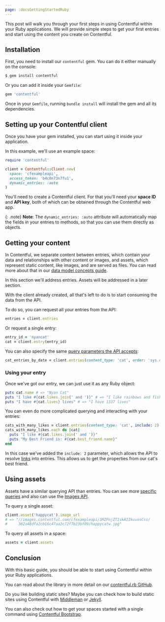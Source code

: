 ```yaml
---
page: :docsGettingStartedRuby
---
```


This post will walk you through your first steps in using Contentful within your Ruby applications.
We will provide simple steps to get your first entries and start using the content you create on Contentful.

## Installation

First, you need to install our `contentful` gem. You can do it either manually on the console:

~~~ bash
$ gem install contentful
~~~

Or you can add it inside your `Gemfile`:

~~~ ruby
gem 'contentful'
~~~

Once in your `Gemfile`, running `bundle install` will install the gem and all its dependencies.

## Setting up your Contentful client

Once you have your gem installed, you can start using it inside your application.

In this example, we'll use an example space:

~~~ ruby
require 'contentful'

client = Contentful::Client.new(
  space: 'cfexampleapi',
  access_token: 'b4c0n73n7fu1',
  dynamic_entries: :auto
)
~~~

You'll need to create a Contentful client. For that you'll need your **space ID** and **API key**,
both of which can be obtained through the Contentful web app.

{: .note}
**Note**: The `dynamic_entries: :auto` attribute will automatically map the fields in your entries to methods, so that you can use them directly as objects.

## Getting your content

In Contentful, we separate content between entries, which contain your data and relationships with other
content or images, and assets, which represent static content, like images, and are served as files. You can read more
about that in our [data model concepts guide][6].

In this section we'll address entries. Assets will be addressed in a later section.

With the client already created, all that's left to do is to start consuming the data from the API.

To do so, you can request all your entries from the API:

~~~ ruby
entries = client.entries
~~~

Or request a single entry:

~~~ ruby
entry_id = 'nyancat'
cat = client.entry(entry_id)
~~~

You can also specify the same [query parameters the API accepts][5]:

~~~ ruby
cat_entries_by_date = client.entries(content_type: 'cat', order: 'sys.createdAt')
~~~

### Using your entry

Once we've got our entry, we can just use it as any Ruby object:

~~~ ruby
puts cat.name # => "Nyan Cat"
puts "I like #{cat.likes.join(' and ')}" # => "I like rainbows and fish"
puts "I have #{cat.lives} lives" # => "I have 1337 lives"
~~~

You can even do more complicated querying and interacting with your entries:

~~~ ruby
cats_with_many_likes = client.entries(content_type: 'cat', include: 2).select { |cat| cat.likes.size > 1 }
cats_with_many_likes.each do |cat|
  puts "I like #{cat.likes.join(' and ')}"
  puts "My Best Friend is: #{cat.best_friend.name}"
end
~~~

In this case we've added the `include: 2` parameter, which allows the API to resolve [links][4] into entries.
This allows us to get the properties from our cat's best friend.

## Using assets

Assets have a similar querying API than entries.
You can see more [specific queries][7] and also can use the [Images API][8].

To query a single asset:

~~~ ruby
client.asset('happycat').image_url
# => "//images.contentful.com/cfexampleapi/3MZPnjZTIskAIIkuuosCss/
#     382a48dfa2cb16c47aa2c72f7b23bf09/happycatw.jpg"
~~~

To query all assets in a space:

~~~ ruby
assets = client.assets
~~~

## Conclusion

With this basic guide, you should be able to start using Contentful within your Ruby applications.

You can read about the library in more detail on our [contentful.rb GitHub][1].

Do you like building static sites? Maybe you can check how to build static sites using Contentful with [Middleman][2] or [Jekyll][9].

You can also check out how to get your spaces started with a single command using [Contentful Bootstrap][3].

[1]: https://github.com/contentful/contentful.rb
[2]: https://github.com/contentful/contentful_middleman_examples
[3]: https://github.com/contentful/contentful-bootstrap.rb
[4]: /developers/docs/concepts/links/
[5]: /developers/docs/references/content-delivery-api/#/reference/search-parameters
[6]: /developers/docs/concepts/content-model/
[7]: /developers/docs/references/content-delivery-api/#/reference/search-parameters/filtering-assets-by-mime-type
[8]: /developers/docs/references/images-api/
[9]: https://github.com/contentful/contentful_jekyll_examples
